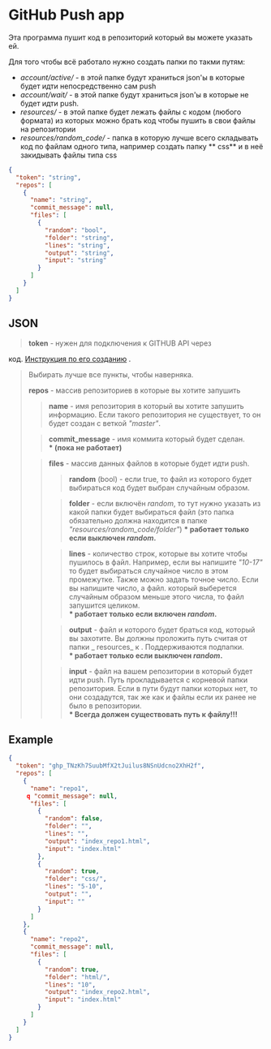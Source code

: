 # GitHub Push app

Эта программа пушит код в репозиторий который вы можете указать ей.

Для того чтобы всё работало нужно создать папки по такми путям:

* *account/active/* - в этой папке будут храниться json'ы в которые будет идти непосредственно сам push
* *account/wait/* - в этой папке будут храниться json'ы в которые не будет идти push.
* *resources/* - в этой папке будет лежать файлы с кодом (любого формата) из которых можно брать код чтобы пушить в свои
  файлы на репозитории
* *resources/random_code/* - папка в которую лучше всего складывать код по файлам одного типа, например создать папку **
  css** и в неё закидывать файлы типа css

``` json
{
  "token": "string",
  "repos": [
    {
      "name": "string",
      "commit_message": null,
      "files": [
        {
          "random": "bool",
          "folder": "string",
          "lines": "string",
          "output": "string",
          "input": "string"
        }
      ]
    }
  ]
}
```

## JSON

> __token__ - нужен для подключения к GITHUB API через
>
код. [Инструкция по его созданию](https://docs.github.com/ru/authentication/keeping-your-account-and-data-secure/creating-a-personal-access-token)
.
> Выбирать лучше все пункты, чтобы наверняка.
>
> __repos__ - массив репозиториев в которые вы хотите запушить
>> __name__ - имя репозитория в который вы хотите запушить информацию. Если такого репозитория не существует, то он
> > будет создан с веткой _"master"_.
>
>> __commit_message__ - имя коммита который будет сделан.   
> > __* (пока не работает)__
>
>> __files__ - массив данных файлов в которые будет идти push.
>>> __random__ (bool) - если true, то файл из которого будет выбираться код будет выбран случайным образом.
>>
>>> __folder__ - если включён _random_, то тут нужно указать из какой папки будет выбираться файл (это папка обязательно
> > > должна находится в папке _"resources/random_code/folder"_)
> > > __* работает только если выключен _random_.__
>>
>>> __lines__ - количество строк, которые вы хотите чтобы пушилось в файл. Например, если вы напишите _"10-17"_ то будет
> > > выбираться случайное число в этом промежутке. Также можно задать точное число. Если вы напишите число, а файл.
> > > который выберется случайным образом меньше этого числа, то файл запушится целиком.   
> > > __* работает только если включен _random_.__
>>
>>> __output__ - файл и которого будет браться код, который вы захотите. Вы должны проложить путь считая от папки _
> > > resources_ к . Поддерживаются подпапки.   
> > > __* работает только если выключен _random_.__
>>
>>> __input__ - файл на вашем репозитории в который будет идти push. Путь прокладывается с корневой папки репозитория.
> > > Если в пути будут папки которых нет, то они создадутся, так же как и файлы если их ранее не было в репозитории.   
> > > __* Всегда должен существовать путь к файлу!!!__

## Example

``` json
{
  "token": "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",
  "repos": [
    {
      "name": "repo1",
     q "commit_message": null,
      "files": [
        {
          "random": false,
          "folder": "",
          "lines": "",
          "output": "index_repo1.html",
          "input": "index.html"
        },
        {
          "random": true,
          "folder": "css/",
          "lines": "5-10",
          "output": "",
          "input": ""
        }
      ]
    },
    {
      "name": "repo2",
      "commit_message": null,
      "files": [
        {
          "random": true,
          "folder": "html/",
          "lines": "10",
          "output": "index_repo2.html",
          "input": "index.html"
        }
      ]
    }
  ]
}
```